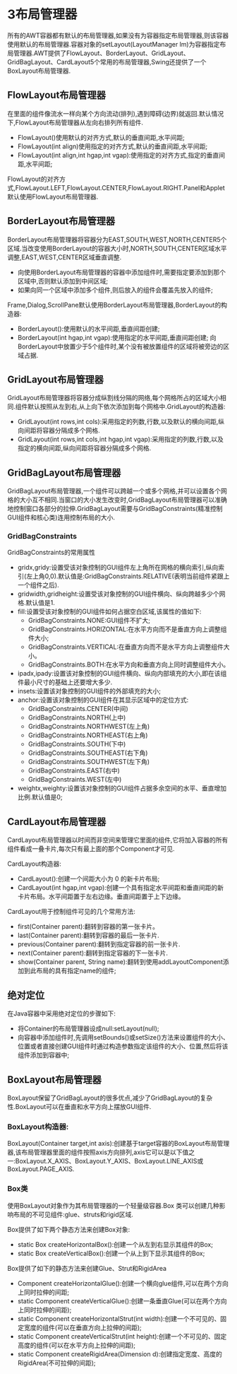 ﻿# 3布局管理器
所有的AWT容器都有默认的布局管理器,如果没有为容器指定布局管理器,则该容器使用默认的布局管理器.容器对象的setLayout(LayoutManager lm)为容器指定布局管理器.AWT提供了FlowLayout、BorderLayout、GridLayout、GridBagLayout、CardLayout5个常用的布局管理器,Swing还提供了一个BoxLayout布局管理器.

## FlowLayout布局管理器
在里面的组件像流水一样向某个方向流动(排列),遇到障碍(边界)就返回.默认情况下,FlowLayout布局管理器从左向右排列所有组件.
* FlowLayout()使用默认的对齐方式,默认的垂直间距,水平间距;
* FlowLayout(int align)使用指定的对齐方式,默认的垂直间距,水平间距;
* FlowLayout(int align,int hgap,int vgap):使用指定的对齐方式,指定的垂直间距,水平间距;

FlowLayout的对齐方式,FlowLayout.LEFT,FlowLayout.CENTER,FlowLayout.RIGHT.Panel和Applet默认使用FlowLayout布局管理器.

## BorderLayout布局管理器
BorderLayout布局管理器将容器分为EAST,SOUTH,WEST,NORTH,CENTER5个区域.当改变使用BorderLayout的容器大小时,NORTH,SOUTH,CENTER区域水平调整,EAST,WEST,CENTER区域垂直调整.
* 向使用BorderLayout布局管理器的容器中添加组件时,需要指定要添加到那个区域中,否则默认添加到中间区域;
* 如果向同一个区域中添加多个组件,则后放入的组件会覆盖先放入的组件;

Frame,Dialog,ScrollPane默认使用BorderLayout布局管理器,BorderLayout的构造器:
* BorderLayout():使用默认的水平间距,垂直间距创建;
* BorderLayout(int hgap,int vgap):使用指定的水平间距,垂直间距创建;
向BorderLayout中放置少于5个组件时,某个没有被放置组件的区域将被旁边的区域占据.

## GridLayout布局管理器
GridLayout布局管理器将容器分成纵割线分隔的网络,每个网格所占的区域大小相同.组件默认按照从左到右,从上向下依次添加到每个网格中.GridLayout的构造器:
* GridLayout(int rows,int cols):采用指定的列数,行数,以及默认的横向间距,纵向间距将容器分隔成多个网格.
* GridLayout(int rows,int cols,int hgap,int vgap):采用指定的列数,行数,以及指定的横向间距,纵向间距将容器分隔成多个网格.

## GridBagLayout布局管理器
GridBagLayout布局管理器,一个组件可以跨越一个或多个网格,并可以设置各个网格的大小互不相同.当窗口的大小发生改变时,GridBagLayout布局管理器可以准确地控制窗口各部分的拉伸.GridBagLayout需要与GridBagConstraints(精准控制GUI组件和核心类)连用控制布局的大小.

### GridBagConstraints
GridBagConstraints的常用属性
* gridx,gridy:设置受该对象控制的GUI组件左上角所在网格的横向索引,纵向索引(左上角0,0).默认值是:GridBagConstraints.RELATIVE(表明当前组件紧跟上一个组件之后).
* gridwidth,gridheight:设置受该对象控制的GUI组件横向、纵向跨越多少个网格.默认值是1.
* fill:设置受该对象控制的GUI组件如何占据空白区域,该属性的值如下:
	* GridBagConstraints.NONE:GUI组件不扩大;
	* GridBagConstraints.HORIZONTAL:在水平方向而不是垂直方向上调整组件大小;
	* GridBagConstraints.VERTICAL:在垂直方向而不是水平方向上调整组件大小。
	* GridBagConstraints.BOTH:在水平方向和垂直方向上同时调整组件大小。
* ipadx,ipady:设置该对象控制的GUI组件横向、纵向内部填充的大小,即在该组件最小尺寸的基础上还要增大多少.
* insets:设置该对象控制的GUI组件的外部填充的大小;
* anchor:设置该对象控制的GUI组件在其显示区域中的定位方式:
	* GridBagConstraints.CENTER(中间)
	* GridBagConstraints.NORTH(上中)
	* GridBagConstraints.NORTHWEST(左上角)
	* GridBagConstraints.NORTHEAST(右上角)
	* GridBagConstraints.SOUTH(下中)
	* GridBagConstraints.SOUTHEAST(右下角)
	* GridBagConstraints.SOUTHWEST(左下角)
	* GridBagConstraints.EAST(右中)
	* GridBagConstraints.WEST(左中)
* weightx,weighty:设置该对象控制的GUI组件占据多余空间的水平、垂直增加比例.默认值是0;





## CardLayout布局管理器
CardLayout布局管理器以时间而非空间来管理它里面的组件,它将加入容器的所有组件看成一叠卡片,每次只有最上面的那个Component才可见.

CardLayout构造器:
* CardLayout():创建一个间距大小为 0 的新卡片布局;
* CardLayout(int hgap,int vgap):创建一个具有指定水平间距和垂直间距的新卡片布局。水平间距置于左右边缘。垂直间距置于上下边缘。

CardLayout用于控制组件可见的几个常用方法:
* first(Container parent):翻转到容器的第一张卡片。
* last(Container parent):翻转到容器的最后一张卡片.
* previous(Container parent):翻转到指定容器的前一张卡片.
* next(Container parent):翻转到指定容器的下一张卡片.
* show(Container parent, String name):翻转到使用addLayoutComponent添加到此布局的具有指定name的组件;



## 绝对定位
在Java容器中采用绝对定位的步骤如下:
* 将Container的布局管理器设成null:setLayout(null);
* 向容器中添加组件时,先调用setBounds()或setSize()方法来设置组件的大小、位置或者直接创建GUI组件时通过构造参数指定该组件的大小、位置,然后将该组件添加到容器中;



## BoxLayout布局管理器
BoxLayout保留了GridBagLayout的很多优点,减少了GridBagLayout的复杂性.BoxLayout可以在垂直和水平方向上摆放GUI组件.

### BoxLayout构造器:
BoxLayout(Container target,int axis):创建基于target容器的BoxLayout布局管理器,该布局管理器里面的组件按照axis方向排列,axis它可以是以下值之一:BoxLayout.X_AXIS、BoxLayout.Y_AXIS、BoxLayout.LINE_AXIS或BoxLayout.PAGE_AXIS.

### Box类
使用BoxLayout对象作为其布局管理器的一个轻量级容器.Box 类可以创建几种影响布局的不可见组件:glue、struts和rigid区域.

Box提供了如下两个静态方法来创建Box对象:
* static Box createHorizontalBox():创建一个从左到右显示其组件的Box;
* static Box createVerticalBox():创建一个从上到下显示其组件的Box;

Box提供了如下的静态方法来创建Glue、Strut和RigidArea
* Component createHorizontalGlue():创建一个横向glue组件,可以在两个方向上同时拉伸的间距;
* static Component createVerticalGlue():创建一条垂直Glue(可以在两个方向上同时拉伸的间距);
* static Component createHorizontalStrut(int width):创建一个不可见的、固定宽度的组件(可以在垂直方向上拉伸的间距);
* static Component createVerticalStrut(int height):创建一个不可见的、固定高度的组件(可以在水平方向上拉伸的间距);
* static Component createRigidArea(Dimension d):创建指定宽度、高度的RigidArea(不可拉伸的间距);




